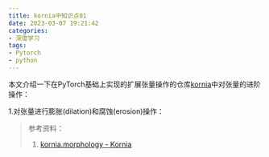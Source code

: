 ```yaml
---
title: kornia中知识点01
date: 2023-03-07 19:21:42
categories:
- 深度学习
tags:
- Pytorch
- python
---
```


本文介绍一下在PyTorch基础上实现的扩展张量操作的仓库[kornia](https://github.com/kornia/kornia)中对张量的进阶操作：
<!--more-->

1.对张量进行膨胀(dilation)和腐蚀(erosion)操作：


> 参考资料：
> 1. [kornia.morphology - Kornia](https://kornia.readthedocs.io/en/latest/morphology.html)
